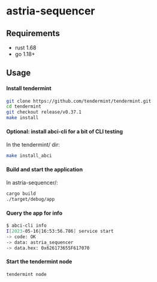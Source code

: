 # astria-sequencer

## Requirements

- rust 1.68
- go 1.18+

## Usage

#### Install tendermint
```sh
git clone https://github.com/tendermint/tendermint.git
cd tendermint
git checkout release/v0.37.1
make install
```

#### Optional: install abci-cli for a bit of CLI testing

In the tendermint/ dir:
```sh
make install_abci
```

#### Build and start the application

In astria-sequencer/:
```sh
cargo build
./target/debug/app
```

#### Query the app for info

```sh
$ abci-cli info
I[2023-05-16|16:53:56.786] service start                                module=abci-client msg="Starting socketClient service" impl=socketClient
-> code: OK
-> data: astria_sequencer
-> data.hex: 0x626173655F617070
```

#### Start the tendermint node
```sh
tendermint node
```